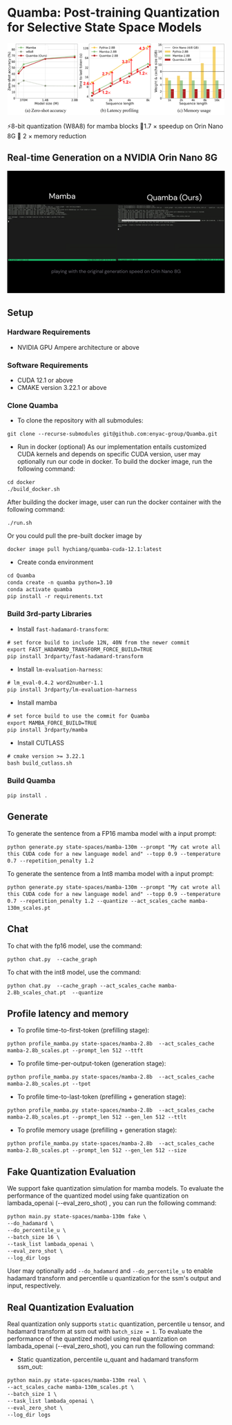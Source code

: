 # Quamba: Post-training Quantization for Selective State Space Models

![Quamba](misc/Quamba.png)

⚡8-bit quantization (W8A8) for mamba blocks 🚀1.7 $\times$ speedup on Orin Nano 8G 🔻 2 $\times$ memory reduction


## Real-time Generation on a NVIDIA Orin Nano 8G
![Quamba](misc/Quamba.gif)

## Setup

### Hardware Requirements
- NVIDIA GPU Ampere architecture or above

### Software Requirements
- CUDA 12.1 or above
- CMAKE version 3.22.1 or above

### Clone Quamba
- To clone the repository with all submodules:
```
git clone --recurse-submodules git@github.com:enyac-group/Quamba.git
```

- Run in docker (optional)
As our implementation entails customized CUDA kernels and depends on specific CUDA version, user may optionally run our code in docker. To build the docker image, run the following command:
```
cd docker
./build_docker.sh
```

After building the docker image, user can run the docker container with the following command:
```
./run.sh
```

Or you could pull the pre-built docker image by
```
docker image pull hychiang/quamba-cuda-12.1:latest
```

- Create conda environment
```
cd Quamba
conda create -n quamba python=3.10
conda activate quamba
pip install -r requirements.txt
```

### Build 3rd-party Libraries

- Install `fast-hadamard-transform`:
```
# set force build to include 12N, 40N from the newer commit
export FAST_HADAMARD_TRANSFORM_FORCE_BUILD=TRUE
pip install 3rdparty/fast-hadamard-transform
```

- Install `lm-evaluation-harness`:
```
# lm_eval-0.4.2 word2number-1.1
pip install 3rdparty/lm-evaluation-harness
``````

- Install mamba
```
# set force build to use the commit for Quamba
export MAMBA_FORCE_BUILD=TRUE
pip install 3rdparty/mamba
```

- Install CUTLASS
```
# cmake version >= 3.22.1
bash build_cutlass.sh
```

### Build Quamba
```
pip install .
```

## Generate

To generate the sentence from a FP16 mamba model with a input prompt:
```
python generate.py state-spaces/mamba-130m --prompt "My cat wrote all this CUDA code for a new language model and" --topp 0.9 --temperature 0.7 --repetition_penalty 1.2
```

To generate the sentence from a Int8 mamba model with a input prompt:
```
python generate.py state-spaces/mamba-130m --prompt "My cat wrote all this CUDA code for a new language model and" --topp 0.9 --temperature 0.7 --repetition_penalty 1.2 --quantize --act_scales_cache mamba-130m_scales.pt
```


## Chat

To chat with the fp16 model, use the command:
```
python chat.py  --cache_graph
```

To chat with the int8 model, use the command:
```
python chat.py  --cache_graph --act_scales_cache mamba-2.8b_scales_chat.pt  --quantize
```

## Profile latency and memory

- To profile time-to-first-token (prefilling stage):
```
python profile_mamba.py state-spaces/mamba-2.8b  --act_scales_cache mamba-2.8b_scales.pt --prompt_len 512 --ttft
```

- To profile time-per-output-token (generation stage):
```
python profile_mamba.py state-spaces/mamba-2.8b  --act_scales_cache mamba-2.8b_scales.pt --tpot
```

- To profile time-to-last-token (prefilling + generation stage):
```
python profile_mamba.py state-spaces/mamba-2.8b  --act_scales_cache mamba-2.8b_scales.pt --prompt_len 512 --gen_len 512 --ttlt
```

- To profile memory usage (prefilling + generation stage):
```
python profile_mamba.py state-spaces/mamba-2.8b  --act_scales_cache mamba-2.8b_scales.pt --prompt_len 512 --gen_len 512 --size
```

## Fake Quantization Evaluation
We support fake quantization simulation for mamba models. To evaluate the performance of the quantized model using fake quantization on lambada_openai (--eval_zero_shot) , you can run the following command:
```
python main.py state-spaces/mamba-130m fake \
--do_hadamard \
--do_percentile_u \
--batch_size 16 \
--task_list lambada_openai \
--eval_zero_shot \
--log_dir logs
```
User may optionally add `--do_hadamard` and `--do_percentile_u` to enable hadamard transform and percentile u quantization for the ssm's output and input, respectively.

## Real Quantization Evaluation
Real quantization only supports `static` quantization, percentile u tensor, and hadamard transform at ssm out with `batch_size = 1`. To evaluate the performance of the quantized model using real quantization on lambada_openai (--eval_zero_shot), you can run the following command:
+ Static quantization, percentile u_quant and hadamard transform ssm_out:
```
python main.py state-spaces/mamba-130m real \
--act_scales_cache mamba-130m_scales.pt \
--batch_size 1 \
--task_list lambada_openai \
--eval_zero_shot \
--log_dir logs
```
